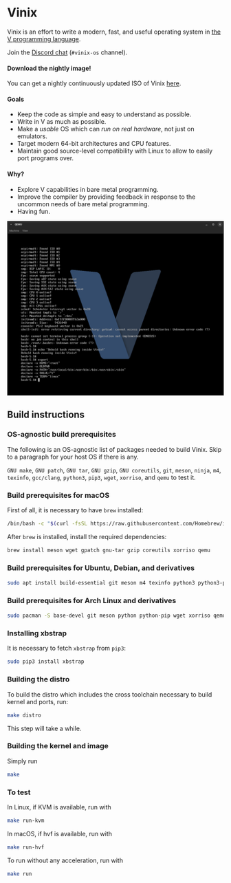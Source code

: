 # Vinix

Vinix is an effort to write a modern, fast, and useful operating system in [the V programming language](https://vlang.io).

Join the [Discord chat](https://discord.gg/vlang) (`#vinix-os` channel).

#### Download the nightly image!

You can get a nightly continuously updated ISO of Vinix [here](https://github.com/vlang/vinix/releases/download/nightly/vinix-nightly.iso).

#### Goals

- Keep the code as simple and easy to understand as possible.
- Write in V as much as possible.
- Make a *usable* OS which can *run on real hardware*, not just on emulators.
- Target modern 64-bit architectures and CPU features.
- Maintain good source-level compatibility with Linux to allow to easily port programs over.

#### Why?

- Explore V capabilities in bare metal programming.
- Improve the compiler by providing feedback in response to the uncommon needs of bare metal programming.
- Having fun.

![Reference screenshot](/screenshot.png?raw=true "Reference screenshot")

## Build instructions

### OS-agnostic build prerequisites

The following is an OS-agnostic list of packages needed to build Vinix. Skip to a paragraph for your host OS if there is any.

`GNU make`, `GNU patch`, `GNU tar`, `GNU gzip`, `GNU coreutils`, `git`, `meson`, `ninja`, `m4`, `texinfo`, `gcc/clang`, `python3`, `pip3`, `wget`, `xorriso`, and `qemu` to test it.

### Build prerequisites for macOS

First of all, it is necessary to have `brew` installed:
```bash
/bin/bash -c "$(curl -fsSL https://raw.githubusercontent.com/Homebrew/install/HEAD/install.sh)"
```

After `brew` is installed, install the required dependencies:
```bash
brew install meson wget gpatch gnu-tar gzip coreutils xorriso qemu
```

### Build prerequisites for Ubuntu, Debian, and derivatives
```bash
sudo apt install build-essential git meson m4 texinfo python3 python3-pip wget xorriso qemu-system-x86
```

### Build prerequisites for Arch Linux and derivatives
```bash
sudo pacman -S base-devel git meson python python-pip wget xorriso qemu-arch-extra
```

### Installing xbstrap

It is necessary to fetch `xbstrap` from `pip3`:
```bash
sudo pip3 install xbstrap
```

### Building the distro

To build the distro which includes the cross toolchain necessary
to build kernel and ports, run:

```bash
make distro
```

This step will take a while.

### Building the kernel and image

Simply run
```bash
make
```

### To test

In Linux, if KVM is available, run with
```bash
make run-kvm
```

In macOS, if hvf is available, run with
```bash
make run-hvf
```

To run without any acceleration, run with
```bash
make run
```
